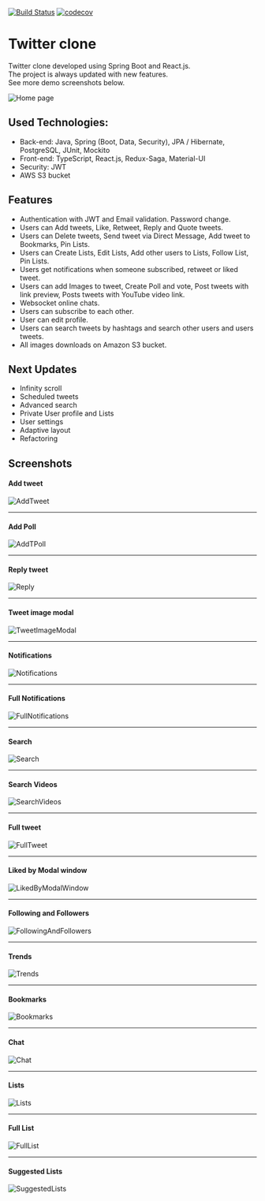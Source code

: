 [![Build Status](https://app.travis-ci.com/merikbest/twitter-spring-reactjs.svg?branch=travis-ci-2)](https://app.travis-ci.com/merikbest/twitter-spring-reactjs)
[![codecov](https://codecov.io/gh/merikbest/twitter-spring-reactjs/branch/travis-ci-2/graph/badge.svg?token=ETUNQVOX2Q)](https://codecov.io/gh/merikbest/twitter-spring-reactjs)

# Twitter clone

Twitter clone developed using Spring Boot and React.js. </br>
The project is always updated with new features. </br>
See more demo screenshots below.

![Home page](screenshots/1.%20Home%20page.png)

## Used Technologies:

* Back-end: Java, Spring (Boot, Data, Security), JPA / Hibernate, PostgreSQL, JUnit, Mockito
* Front-end: TypeScript, React.js, Redux-Saga, Material-UI
* Security: JWT
* AWS S3 bucket

## Features

* Authentication with JWT and Email validation. Password change.
* Users can Add tweets, Like, Retweet, Reply and Quote tweets.
* Users can Delete tweets, Send tweet via Direct Message, Add tweet to Bookmarks, Pin Lists.
* Users can Create Lists, Edit Lists, Add other users to Lists, Follow List, Pin Lists.
* Users get notifications when someone subscribed, retweet or liked tweet.
* Users can add Images to tweet, Create Poll and vote, Post tweets with link preview, Posts tweets with YouTube video link.
* Websocket online chats.
* Users can subscribe to each other.
* User can edit profile.
* Users can search tweets by hashtags and search other users and users tweets.
* All images downloads on Amazon S3 bucket.

## Next Updates

* Infinity scroll
* Scheduled tweets
* Advanced search
* Private User profile and Lists
* User settings
* Adaptive layout
* Refactoring

## Screenshots

#### Add tweet
![AddTweet](screenshots/2.%20Add%20tweet.png)
___
#### Add Poll
![AddTPoll](screenshots/3.%20Add%20poll.png)
___
#### Reply tweet
![Reply](screenshots/4.%20Reply.png)
___
#### Tweet image modal
![TweetImageModal](screenshots/5.%20Tweet%20Image.png)
___
#### Notifications
![Notifications](screenshots/6.%20Notifications.png)
___
#### Full Notifications
![FullNotifications](screenshots/7.%20Full%20Notification.png)
___
#### Search
![Search](screenshots/8.%20Search.png)
___
#### Search Videos
![SearchVideos](screenshots/9.%20Search%20YouTube%20videos.png)
___
#### Full tweet
![FullTweet](screenshots/10.%20Full%20Tweet.png)
___
#### Liked by Modal window
![LikedByModalWindow](screenshots/11.%20Liked%20by%20Modal.png)
___
#### Following and Followers
![FollowingAndFollowers](screenshots/12.%20Followers.png)
___
#### Trends
![Trends](screenshots/13.%20Trends.png)
___
#### Bookmarks
![Bookmarks](screenshots/14.%20Bookmarks.png)
___
#### Chat
![Chat](screenshots/15.%20Chat.png)
___
#### Lists
![Lists](screenshots/16.%20Lists.png)
___
#### Full List
![FullList](screenshots/17.%20Full%20List.png)
___
#### Suggested Lists
![SuggestedLists](screenshots/18.%20Suggested%20Lists.png)
